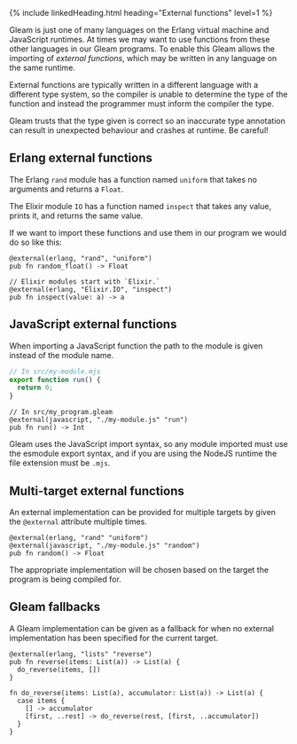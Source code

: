 {% include linkedHeading.html heading="External functions" level=1 %}

Gleam is just one of many languages on the Erlang virtual machine and JavaScript
runtimes. At times we may want to use functions from these other languages in
our Gleam programs. To enable this Gleam allows the importing of _external
functions_, which may be written in any language on the same runtime.

External functions are typically written in a different language with a
different type system, so the compiler is unable to determine the type of the
function and instead the programmer must inform the compiler the type.

Gleam trusts that the type given is correct so an inaccurate type annotation
can result in unexpected behaviour and crashes at runtime. Be careful!


## Erlang external functions

The Erlang `rand` module has a function named `uniform` that takes no
arguments and returns a `Float`.

The Elixir module `IO` has a function named `inspect` that takes any value,
prints it, and returns the same value.

If we want to import these functions and use them in our program we would do
so like this:

```gleam
@external(erlang, "rand", "uniform")
pub fn random_float() -> Float

// Elixir modules start with `Elixir.`
@external(erlang, "Elixir.IO", "inspect")
pub fn inspect(value: a) -> a
```

## JavaScript external functions

When importing a JavaScript function the path to the module is given instead of
the module name.

```javascript
// In src/my-module.mjs
export function run() {
  return 0;
}
```

```gleam
// In src/my_program.gleam
@external(javascript, "./my-module.js" "run")
pub fn run() -> Int
```

Gleam uses the JavaScript import syntax, so any module imported must use the
esmodule export syntax, and if you are using the NodeJS runtime the file
extension must be `.mjs`.

## Multi-target external functions

An external implementation can be provided for multiple targets by given the
`@external` attribute multiple times.

```gleam  
@external(erlang, "rand" "uniform")
@external(javascript, "./my-module.js" "random")
pub fn random() -> Float
```

The appropriate implementation will be chosen based on the target the program is
being compiled for.

## Gleam fallbacks

A Gleam implementation can be given as a fallback for when no external
implementation has been specified for the current target.

```gleam
@external(erlang, "lists" "reverse")
pub fn reverse(items: List(a)) -> List(a) {
  do_reverse(items, [])
}

fn do_reverse(items: List(a), accumulator: List(a)) -> List(a) {
  case items {
    [] -> accumulator
    [first, ..rest] -> do_reverse(rest, [first, ..accumulator])
  }
}

